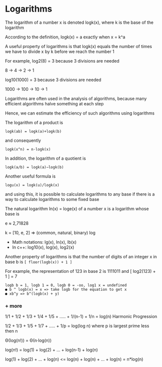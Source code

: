 # Logarithms

The logarithm of a number x is denoted logk(x), where k is the base of the logarithm

According to the definition, logk(x) = a exactly when x = k^a 

A useful property of logarithms is that logk(x) equals the number of times we have to divide x by k before we reach the number 1

For example, log2(8) = 3 because 3 divisions are needed

8 → 4 → 2 → 1

log10(1000) = 3 because 3 divisions are needed

1000 → 100 → 10 → 1

Logarithms are often used in the analysis of algorithms, because many efficient algorithms halve something at each step

Hence, we can estimate the efficiency of such algorithms using logarithms

The logarithm of a product is 
```
logk(ab) = logk(a)+logk(b)
```
and consequently
```
logk(x^n) = n·logk(x)
```                                  
In addition, the logarithm of a quotient is
```
logk(a/b) = logk(a)−logk(b)
```
Another useful formula is
```
logu(x) = logk(u)/logk(x)
``` 
and using this, it is possible to calculate logarithms to any base if there is a way
to calculate logarithms to some fixed base

The natural logarithm ln(x) = loge(x) of a number x is a logarithm whose base is

e ≈ 2,71828

k = [10, e, 2] => (common, natural, binary) log
- Math notations: lg(x), ln(x), lb(x)
- In c++: log10(x), log(x), log2(x)


Another property of logarithms is that the number of digits of an integer x in base b is `[ floor(logb(x)) + 1 ]`

For example, the representation of 123 in base 2 is 1111011 and [ log2(123) + 1 ] = 7
```
logb b = 1, logb 1 = 0, logb 0 = -oo, log1 x = undefined
● b ^ logb(x) = x => take logb for the equation to get x
● xb^y => b^(logb(x) + y)
```

### + more 

1/1 + 1/2 + 1/3 + 1/4 + 1/5 + ..... + 1/(n-1) + 1/n = log(n)  Harmonic Progression

1/2 + 1/3 + 1/5 + 1/7 + ..... + 1/p = log(log n) where p is largest prime less then n

Θ(log(n!)) = Θ(n·log(n))

log(n!) = log(1) + log(2) + ... + log(n-1) + log(n)

log(1) + log(2) + ... + log(n) <= log(n) + log(n) + ... + log(n) = n*log(n)
